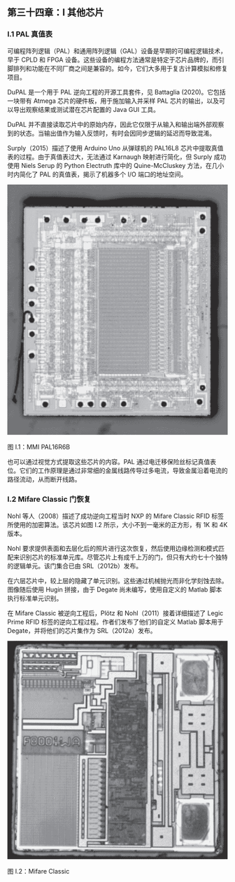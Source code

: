 ## 第三十四章：**I 其他芯片**

### **I.1 PAL 真值表**

可编程阵列逻辑（PAL）和通用阵列逻辑（GAL）设备是早期的可编程逻辑技术，早于 CPLD 和 FPGA 设备。这些设备的编程方法通常是特定于芯片品牌的，而引脚排列和功能在不同厂商之间是兼容的。如今，它们大多用于复古计算模拟和修复项目。

DuPAL 是一个用于 PAL 逆向工程的开源工具套件，见 Battaglia (2020)。它包括一块带有 Atmega 芯片的硬件板，用于施加输入并采样 PAL 芯片的输出，以及可以导出观察结果或测试潜在芯片配置的 Java GUI 工具。

DuPAL 并不直接读取芯片中的原始内存，因此它仅限于从输入和输出端外部观察到的状态。当输出值作为输入反馈时，有时会因同步逻辑的延迟而导致混淆。

Surply（2015）描述了使用 Arduino Uno 从弹球机的 PAL16L8 芯片中提取真值表的过程。由于真值表过大，无法通过 Karnaugh 映射进行简化，但 Surply 成功使用 Niels Serup 的 Python Electruth 库中的 Quine-McCluskey 方法，在几小时内简化了 PAL 的真值表，揭示了机器多个 I/O 端口的地址空间。

![Image](img/f0406-01.jpg)

图 I.1：MMI PAL16R6B

也可以通过视觉方式提取这些芯片的内容。PAL 通过电迁移保险丝标记真值表位。它们的工作原理是通过非常细的金属线路传导过多电流，导致金属沿着电流的路径流动，从而断开线路。

### **I.2 Mifare Classic 门恢复**

Nohl 等人（2008）描述了成功逆向工程当时 NXP 的 Mifare Classic RFID 标签所使用的加密算法。该芯片如图 I.2 所示，大小不到一毫米的正方形，有 1K 和 4K 版本。

Nohl 要求提供表面和去层化后的照片进行这次恢复，然后使用边缘检测和模式匹配来识别芯片的标准单元库。尽管芯片上有成千上万的门，但只有大约七十个独特的逻辑单元。该门集合已由 SRL（2012b）发布。

在六层芯片中，较上层的隐藏了单元识别。这些通过机械抛光而非化学刻蚀去除。图像随后使用 Hugin 拼接，由于 Degate 尚未编写，使用自定义的 Matlab 脚本执行标准单元识别。

在 Mifare Classic 被逆向工程后，Plötz 和 Nohl（2011）接着详细描述了 Legic Prime RFID 标签的逆向工程过程。作者们发布了他们的自定义 Matlab 脚本用于 Degate，并将他们的芯片集作为 SRL（2012a）发布。

![Image](img/f0408-01.jpg)

图 I.2：Mifare Classic
